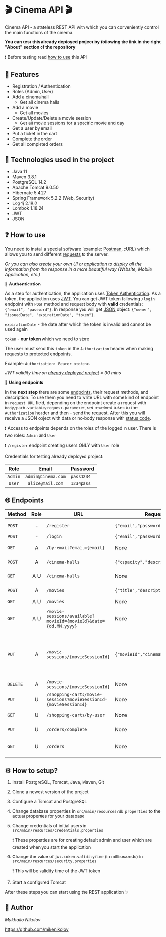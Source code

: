 # 🎬 Cinema API 🎬

Cinema API - a stateless REST API with which you can conveniently control the main functions of the cinema.

**You can test this already deployed project by following the link in
the right "About" section of the repository**

❗ Before testing read [how to use](#-how-to-use) this API

## 🎯 Features
- Registration / Authentication
- Roles (Admin, User)
- Add a cinema hall
    - Get all cinema halls
- Add a movie
    - Get all movies
- Create/Update/Delete a movie session
    - Get all movie sessions for a specific movie and day
- Get a user by email
- Put a ticket in the cart
- Complete the order
- Get all completed orders


## 🔨 Technologies used in the project
- Java 11
- Maven 3.8.1
- PostgreSQL 14.2
- Apache Tomcat 9.0.50
- Hibernate 5.4.27
- Spring Framework 5.2.2 (Web, Security)
- Log4j 2.18.0
- Lombok 1.18.24
- JWT
- JSON

## ❓ How to use
You need to install a special software (example: [Postman](https://www.postman.com/), cURL) which allows
you to send different [requests](https://developer.mozilla.org/en-US/docs/Web/HTTP/Methods) to the server.

_Or you can also create your own UI or application to display all the information from the response in a more beautiful way
(Website, Mobile Application, etc.)_

**🔑 Authentication**

As a step for authentication, the application uses
[Token Authentication](https://swagger.io/docs/specification/authentication/bearer-authentication/).
As a token, the application uses [JWT](https://jwt.io/introduction).
You can get JWT token following `/login` endpoint with `POST` method and request body 
with **valid** credentials: `{"email", "password"}`. In response you will get [JSON](https://en.wikipedia.org/wiki/JSON) 
object: `{"owner", "issuedDate", "expirationDate", "token"}`.

`expirationDate` - the date after which the token is invalid and cannot be used again

`token` - **our token** which we need to store

The user must send this `token` in the `Authorization` header when making requests to protected endpoints.

Example: `Authorization: Bearer <token>`.

*JWT validity time on [already deployed project](#-cinema-api-) = 30 mins*

**🔧️ Using endpoints**

In the **next step** there are some [endpoints](#-endpoints), their request methods, and description.
To use them you need to write URL with some kind of endpoint in `request URL` field,
depending on the endpoint create a request with
`body/path-variable/request-parameter`, set received token to the `Authorization` header 
and then - send the request. After this you will receive
a JSON object with data or no-body response with [status code](https://developer.mozilla.org/en-US/docs/Web/HTTP/Status).


❗ Access to endpoints depends on the roles of the logged in user. There is two roles: `Admin` and `User`

❗ `/register` endpoint creating users ONLY with `User` role

Credentials for testing already deployed project:

|  Role   |       Email        | Password   |
|:-------:|:------------------:|:-----------|
| `Admin` | `admin@cinema.com` | `pass1234` |
| `User`  |  `alice@mail.com`  | `1234pass` |


## 🌐 Endpoints

| Method   | Role | URL                                                              | Request body                            | Description                                                                          |
|----------|:----:|------------------------------------------------------------------|-----------------------------------------|--------------------------------------------------------------------------------------|
| `POST`   |  -   | `/register`                                                      | `{"email","password","repeatPassword"}` | Register a new user                                                                  |
| `POST`   |  -   | `/login`                                                         | `{"email","password"}`                  | Get a JWT                                                                            |
| `GET`    |  A   | `/by-email?email={email}`                                        | None                                    | Get a user by email                                                                  |
| `POST`   |  A   | `/cinema-halls`                                                  | `{"capacity","description"}`            | Create a new cinema hall                                                             |
| `GET`    | A U  | `/cinema-halls`                                                  | None                                    | Get all cinema halls                                                                 |
| `POST`   |  A   | `/movies`                                                        | `{"title","description"}`               | Create a new movie                                                                   |
| `GET`    | A U  | `/movies`                                                        | None                                    | Get all movies                                                                       |
| `GET`    | A U  | `/movie-sessions/available?movieId={movieId}&date={dd.MM.yyyy}`  | None                                    | Get all movie sessions for a specific movie and day                                  |
| `PUT`    |  A   | `/movie-sessions/{movieSessionId}`                               | `{"movieId","cinemaHallId","showTime"}` | Update a specific movie session (`showTime` pattern must be `yyyy-MM-dd'T'HH:mm:ss`) |
| `DELETE` |  A   | `/movie-sessions/{movieSessionId}`                               | None                                    | Delete a movie session                                                               |
| `PUT`    |  U   | `/shopping-carts/movie-sessions?movieSessionId={movieSessionId}` | None                                    | Put a ticket in the cart                                                             |
| `GET`    |  U   | `/shopping-carts/by-user`                                        | None                                    | Get all tickets in the cart                                                          |
| `PUT`    |  U   | `/orders/complete`                                               | None                                    | Complete the order                                                                   |
| `GET`    |  U   | `/orders`                                                        | None                                    | Get all completed orders                                                             |

## ⚙ How to setup?
1. Install PostgreSQL, Tomcat, Java, Maven, Git
2. Clone a newest version of the project
3. Configure a Tomcat and PostgreSQL
4. Change database properties in `src/main/resources/db.properties`
   to the actual properties for your database
5. Change credentials of initial users in `src/main/resources/credentials.properties`

   ❗ These properties are for creating default admin and user which are created when you start the application
6. Change the value of `jwt.token.validityTime` (in milliseconds) in `src/main/resources/security.properties`

   ❗ This will be validity time of the JWT token

7. Start a configured Tomcat

After these steps you can start using the REST application ✨

## 🤵 Author
_Mykhailo Nikolov_

https://github.com/mikenikolov
